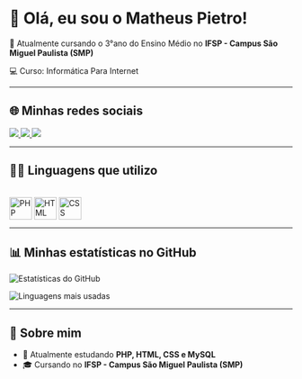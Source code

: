 # 👋 Olá, eu sou o Matheus Pietro!

📘 Atualmente cursando o 3°ano do Ensino Médio no **IFSP - Campus São Miguel Paulista (SMP)**

💻 Curso: Informática Para Internet 

---

## 🌐 Minhas redes sociais
<div>
  <a href="https://www.instagram.com/piietro.10" target="_blank">
    <img src="https://img.shields.io/badge/-Instagram-%23E4405F?style=for-the-badge&logo=instagram&logoColor=white" />
  </a>
  <a href="https://www.linkedin.com/in/matheus-pietro-do-carmo-silva" target="_blank">
    <img src="https://img.shields.io/badge/-LinkedIn-%230077B5?style=for-the-badge&logo=linkedin&logoColor=white" />
  </a>
  <a href="malito:matheuspietrocs2007@gmail.com" target="_blank">
  <img src="https://img.shields.io/badge/-Gmail-D14836?style=for-the-badge&logo=gmail&logoColor=white" />
</a>

---

## 👨‍💻 Linguagens que utilizo
<div style="display: inline_block"><br>
  <img align="center" alt="PHP" height="40" width="40" src="https://cdn.jsdelivr.net/gh/devicons/devicon/icons/php/php-original.svg">
  <img align="center" alt="HTML" height="40" width="40" src="https://cdn.jsdelivr.net/gh/devicons/devicon/icons/html5/html5-original.svg">
  <img align="center" alt="CSS" height="40" width="40" src="https://cdn.jsdelivr.net/gh/devicons/devicon/icons/css3/css3-original.svg">
</div>

---

## 📊 Minhas estatísticas no GitHub
![Estatísticas do GitHub](https://github-readme-stats.vercel.app/api?username=SeuUsuario&show_icons=true&theme=radical)

![Linguagens mais usadas](https://github-readme-stats.vercel.app/api/top-langs/?username=SeuUsuario&layout=compact&theme=radical)

---

## 🎯 Sobre mim
- 🔭 Atualmente estudando **PHP, HTML, CSS e MySQL**  
- 🎓 Cursando no **IFSP - Campus São Miguel Paulista (SMP)**  
